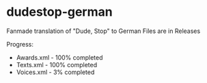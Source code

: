 # dudestop-german
Fanmade translation of "Dude, Stop" to German
Files are in Releases

Progress:
- Awards.xml - 100% completed
- Texts.xml - 100% completed
- Voices.xml - 3% completed
